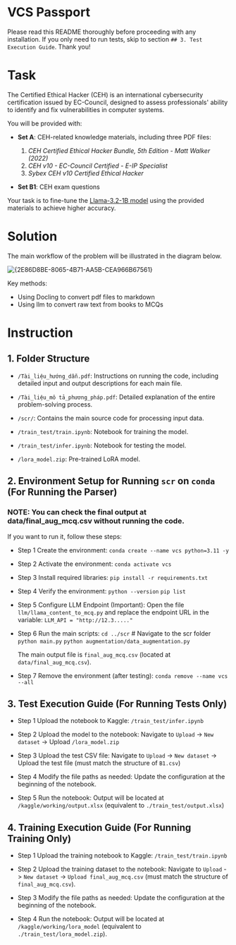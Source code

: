 # VCS Passport

Please read this README thoroughly before proceeding with any installation.
If you only need to run tests, skip to section `## 3. Test Execution Guide`.
Thank you!

# Task

The Certified Ethical Hacker (CEH) is an international cybersecurity certification issued by EC-Council, designed to assess professionals' ability to identify and fix vulnerabilities in computer systems.

You will be provided with:

- **Set A**: CEH-related knowledge materials, including three PDF files:  
  1. *CEH Certified Ethical Hacker Bundle, 5th Edition - Matt Walker (2022)*  
  2. *CEH v10 - EC-Council Certified - E-IP Specialist*  
  3. *Sybex CEH v10 Certified Ethical Hacker*  

- **Set B1**: CEH exam questions  

Your task is to fine-tune the [Llama-3.2-1B model](https://huggingface.co/meta-llama/Llama-3.2-1B) using the provided materials to achieve higher accuracy.

# Solution
The main workflow of the problem will be illustrated in the diagram below.

![{2E86D8BE-8065-4B71-AA5B-CEA966B67561}](https://github.com/user-attachments/assets/264b6361-944f-40dd-a553-9066c73d4629)

Key methods:
- Using Docling to convert pdf files to markdown
- Using llm to convert raw text from books to MCQs   

# Instruction

## 1. Folder Structure

 + `/Tài_liệu_hướng_dẫn.pdf`: Instructions on running the code, including detailed input and output descriptions for each main file.

 + `/Tài_liệu_mô tả_phương_pháp.pdf`: Detailed explanation of the entire problem-solving process.

 + `/scr/`: Contains the main source code for processing input data.

 + `/train_test/train.ipynb`: Notebook for training the model.

 + `/train_test/infer.ipynb`: Notebook for testing the model.

 + `/lora_model.zip`: Pre-trained LoRA model.


## 2. Environment Setup for Running `scr` on `conda` (For Running the Parser)

### NOTE: You can check the final output at data/final_aug_mcq.csv without running the code.

If you want to run it, follow these steps:

 + Step 1 Create the environment: 
	`conda create --name vcs python=3.11 -y`

 + Step 2 Activate the environment: 
	`conda activate vcs`

 + Step 3 Install required libraries:
	`pip install -r requirements.txt`

 + Step 4 Verify the environment: 
	`python --version`
	`pip list`

 + Step 5 Configure LLM Endpoint (Important):
	Open the file `llm/llama_content_to_mcq.py` and replace the endpoint URL in the variable:
	`LLM_API = "http://12.3....."`
	
 + Step 6 Run the main scripts:
	`cd ../scr` # Navigate to the scr folder
	`python main.py`
	`python augmentation/data_augmentation.py`
	
	The main output file is `final_aug_mcq.csv` (located at `data/final_aug_mcq.csv`).

 + Step 7 Remove the environment (after testing):
	`conda remove --name vcs --all`

## 3. Test Execution Guide (For Running Tests Only)

 + Step 1 Upload the notebook to Kaggle:
	`/train_test/infer.ipynb`

 + Step 2 Upload the model to the notebook:
	Navigate to `Upload` -> `New dataset` -> Upload  `/lora_model.zip` 

 + Step 3 Upload the test CSV file:
	Navigate to `Upload` -> `New dataset` -> Upload the test file (must match the structure of `B1.csv`)

 + Step 4 Modify the file paths as needed:
	Update the configuration at the beginning of the notebook.

 + Step 5 Run the notebook:
	Output will be located at `/kaggle/working/output.xlsx` (equivalent to `./train_test/output.xlsx`)


## 4. Training Execution Guide (For Running Training Only)

 + Step 1 Upload the training notebook to Kaggle:
	`/train_test/train.ipynb`

 + Step 2 Upload the training dataset to the notebook:
	Navigate to `Upload` -> `New dataset` -> `Upload final_aug_mcq.csv` (must match the structure of `final_aug_mcq.csv`).

 + Step 3 Modify the file paths as needed:
	Update the configuration at the beginning of the notebook.

 + Step 4 Run the notebook:
	Output will be located at `/kaggle/working/lora_model` (equivalent to `./train_test/lora_model.zip`).




















